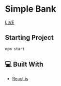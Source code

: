 # Simple Bank

[LIVE](https://oe-bank.netlify.app/)

## Starting Project

```
npm start
```

## 💻 Built With
- [React.js](https://reactjs.org/)
